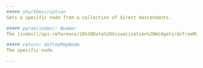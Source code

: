 ```yaml
---
##### shortDescription
Gets a specific node from a collection of direct descendants.

##### param(index): Number
The [index](/api-reference/20%20Data%20Visualization%20Widgets/dxTreeMap/6%20Node/2%20Fields/index.md '/Documentation/ApiReference/Data_Visualization_Widgets/dxTreeMap/Node/Fields/#index') of the desired node in the array of child nodes.

##### return: dxTreeMapNode
The specific node.

---
```

